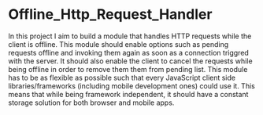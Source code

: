 # Offline_Http_Request_Handler
In this project I aim to build a module that handles HTTP requests while the client is offline. This module should
enable options such as pending requests offline and invoking them again as soon as a connection triggred with the 
server. It should also enable the client to cancel the requests while being offline in order to remove them them from
pending list. This module has to be as flexible as possible such that every JavaScript client side libraries/frameworks (including mobile development ones) could use it. This means that while being framework independent, it should have a constant storage solution for both browser and mobile apps.
